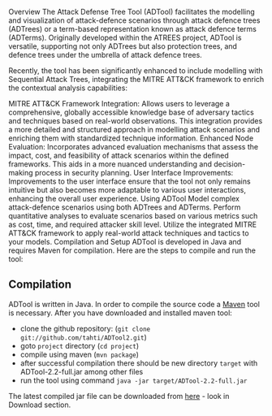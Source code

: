 Overview
The Attack Defense Tree Tool (ADTool) facilitates the modelling and visualization of attack-defence scenarios through attack defence trees (ADTrees) or a term-based representation known as attack defence terms (ADTerms). Originally developed within the ATREES project, ADTool is versatile, supporting not only ADTrees but also protection trees, and defence trees under the umbrella of attack defence trees.

Recently, the tool has been significantly enhanced to include modelling with Sequential Attack Trees, integrating the MITRE ATT&CK framework to enrich the contextual analysis capabilities:

MITRE ATT&CK Framework Integration: Allows users to leverage a comprehensive, globally accessible knowledge base of adversary tactics and techniques based on real-world observations. This integration provides a more detailed and structured approach in modelling attack scenarios and enriching them with standardized technique information.
Enhanced Node Evaluation: Incorporates advanced evaluation mechanisms that assess the impact, cost, and feasibility of attack scenarios within the defined frameworks. This aids in a more nuanced understanding and decision-making process in security planning.
User Interface Improvements: Improvements to the user interface ensure that the tool not only remains intuitive but also becomes more adaptable to various user interactions, enhancing the overall user experience.
Using ADTool
Model complex attack-defence scenarios using both ADTrees and ADTerms.
Perform quantitative analyses to evaluate scenarios based on various metrics such as cost, time, and required attacker skill level.
Utilize the integrated MITRE ATT&CK framework to apply real-world attack techniques and tactics to your models.
Compilation and Setup
ADTool is developed in Java and requires Maven for compilation. Here are the steps to compile and run the tool:

## Compilation

ADTool is written in Java. In order to compile the source code a
[Maven](https://maven.apache.org/) tool is necessary. After you have downloaded
and installed maven tool:
- clone the github repository: (`git clone git://github.com/tahti/ADTool2.git`)
- goto `project` directory (`cd project`)
- compile using maven (`mvn package`)
- after successful compilation there should be new directory `target` with ADTool-2.2-full.jar among other files
- run the tool using command `java -jar target/ADTool-2.2-full.jar`

The latest compiled jar file can be downloaded from
[here](http://satoss.uni.lu/members/piotr/adtool/) - look in Download section. 


